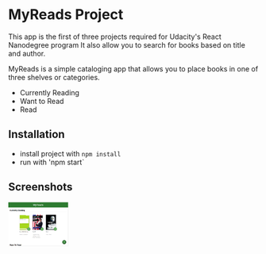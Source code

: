 # MyReads Project
 This app is the first of three projects required for  Udacity's React Nanodegree program 
 It also allow you to search for books based on title and author.

MyReads is a simple cataloging app that allows you to place books in one of three shelves or categories.

- Currently Reading
- Want to Read
- Read

## Installation

* install project with `npm install`
* run with 'npm start`

 
 

## Screenshots
<p float="left">
      <img src="./screenShot/1.PNG" width="24%" /> 

</p>
 
